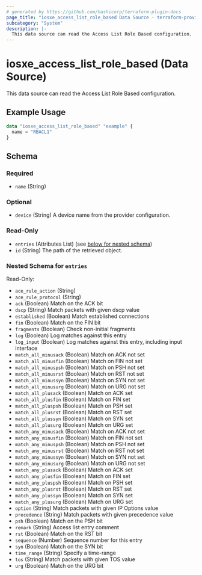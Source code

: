 ```yaml
---
# generated by https://github.com/hashicorp/terraform-plugin-docs
page_title: "iosxe_access_list_role_based Data Source - terraform-provider-iosxe"
subcategory: "System"
description: |-
  This data source can read the Access List Role Based configuration.
---
```


# iosxe_access_list_role_based (Data Source)

This data source can read the Access List Role Based configuration.

## Example Usage

```terraform
data "iosxe_access_list_role_based" "example" {
  name = "RBACL1"
}
```

<!-- schema generated by tfplugindocs -->
## Schema

### Required

- `name` (String)

### Optional

- `device` (String) A device name from the provider configuration.

### Read-Only

- `entries` (Attributes List) (see [below for nested schema](#nestedatt--entries))
- `id` (String) The path of the retrieved object.

<a id="nestedatt--entries"></a>
### Nested Schema for `entries`

Read-Only:

- `ace_rule_action` (String)
- `ace_rule_protocol` (String)
- `ack` (Boolean) Match on the ACK bit
- `dscp` (String) Match packets with given dscp value
- `established` (Boolean) Match established connections
- `fin` (Boolean) Match on the FIN bit
- `fragments` (Boolean) Check non-initial fragments
- `log` (Boolean) Log matches against this entry
- `log_input` (Boolean) Log matches against this entry, including input interface
- `match_all_minusack` (Boolean) Match on ACK not set
- `match_all_minusfin` (Boolean) Match on FIN not set
- `match_all_minuspsh` (Boolean) Match on PSH not set
- `match_all_minusrst` (Boolean) Match on RST not set
- `match_all_minussyn` (Boolean) Match on SYN not set
- `match_all_minusurg` (Boolean) Match on URG not set
- `match_all_plusack` (Boolean) Match on ACK set
- `match_all_plusfin` (Boolean) Match on FIN set
- `match_all_pluspsh` (Boolean) Match on PSH set
- `match_all_plusrst` (Boolean) Match on RST set
- `match_all_plussyn` (Boolean) Match on SYN set
- `match_all_plusurg` (Boolean) Match on URG set
- `match_any_minusack` (Boolean) Match on ACK not set
- `match_any_minusfin` (Boolean) Match on FIN not set
- `match_any_minuspsh` (Boolean) Match on PSH not set
- `match_any_minusrst` (Boolean) Match on RST not set
- `match_any_minussyn` (Boolean) Match on SYN not set
- `match_any_minusurg` (Boolean) Match on URG not set
- `match_any_plusack` (Boolean) Match on ACK set
- `match_any_plusfin` (Boolean) Match on FIN set
- `match_any_pluspsh` (Boolean) Match on PSH set
- `match_any_plusrst` (Boolean) Match on RST set
- `match_any_plussyn` (Boolean) Match on SYN set
- `match_any_plusurg` (Boolean) Match on URG set
- `option` (String) Match packets with given IP Options value
- `precedence` (String) Match packets with given precedence value
- `psh` (Boolean) Match on the PSH bit
- `remark` (String) Access list entry comment
- `rst` (Boolean) Match on the RST bit
- `sequence` (Number) Sequence number for this entry
- `syn` (Boolean) Match on the SYN bit
- `time_range` (String) Specify a time-range
- `tos` (String) Match packets with given TOS value
- `urg` (Boolean) Match on the URG bit
